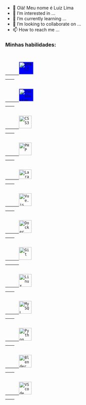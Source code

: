 

- 👋 Olá! Meu nome é Luiz Lima 
- 👀 I’m interested in ... 
- 🌱 I’m currently learning ... 
- 💞️ I’m looking to collaborate on ... 
- 📫 How to reach me ...


<!---
hendrix97s/hendrix97s is a ✨ special ✨ repository because its `README.md` (this file) appears on your GitHub profile.
You can click the Preview link to take a look at your changes.
--->

<h3>Minhas habilidades:</h3>
<p align="left">
  <!-- HTML -->
  <code>
    <a
      target="_blank"
      rel="noopener noreferrer"
      href="http://icon.luizlima.online/html5.svg"
    >
      <img
        src="http://icon.luizlima.online/html5.svg"
        title="HTML5"
        width="46"
        height="40"
        style="max-width:100%; 
               background-color: blue;"
      />
    </a>
  </code>  
  
  <!-- JAVASCRIPT -->
  <code>
    <a
      target="_blank"
      rel="noopener noreferrer"
      href="http://icon.luizlima.online/javascript.svg"
    >
      <img src="http://icon.luizlima.online/javascript.svg"
        title="JavaScript"
        width="46"
        height="40"
        style="max-width:100%; 
               background-color: blue;"
      />
    </a>
  </code>

  <!-- CSS -->
  <code>
    <a
      target="_blank"
      rel="noopener noreferrer"
      href="http://icon.luizlima.online/css.svg">
      <img
        src="http://icon.luizlima.online/css.svg"
        title="CSS3"
        width="40"
        height="40"
        style="max-width: 100%" />
    </a>
  </code>
  
  <!-- PHP -->
  <code>
    <a
      target="_blank"
      rel="noopener noreferrer"
      href="http://icon.luizlima.online/php.svg">
      <img
        src="http://icon.luizlima.online/php.svg"
        title="PHP"
        width="40"
        height="40"
        style="max-width: 100%"/>
    </a>
  </code>
  
  <!-- LARAVEL -->
  <code>
    <a
      target="_blank"
      rel="noopener noreferrer"
      href="http://icon.luizlima.online/laravel.svg"
    >
      <img
        src="http://icon.luizlima.online/laravel.svg"
        title="Laravel"
        width="40"
        height="30"
        style="max-width:100%;float-left"
      />
    </a>
  </code>

  <!-- VueJS -->
  <code>
    <a
      target="_blank"
      rel="noopener noreferrer"
      href="http://icon.luizlima.online/vuejs.svg">
      <img
        src="http://icon.luizlima.online/vuejs.svg"
        title="Vue.js"
        width="40"
        height="40"
        style="max-width: 100%" />
    </a>
  </code>

  <!-- DOCKER -->
  <code>
    <a
      target="_blank"
      rel="noopener noreferrer"
      href="http://icon.luizlima.online/docker.svg">
      <img
        src="http://icon.luizlima.online/docker.svg"
        title="Docker"
        width="40"
        height="40"
        style="max-width: 100%" />
    </a>
  </code>

  <!-- GIT -->
  <code>
    <a
      target="_blank"
      rel="noopener noreferrer"
      href="http://icon.luizlima.online/git.svg">
      <img
        src="http://icon.luizlima.online/git.svg"
        title="Git"
        width="40"
        height="40"
        data-canonical-src="http://icon.luizlima.online/git-alt-brands.svg"
        style="max-width: 100%" />
      </a>
    </code>


  <!-- LINUX -->
  <code>
    <a
      target="_blank"
      rel="noopener noreferrer"
      href="http://icon.luizlima.online/Tux.svg">
      <img
        src="http://icon.luizlima.online/Tux.svg"
        title="Linux"
        width="40"
        height="40"
        style="max-width: 100%" />
    </a>
  </code>

  <!-- MYSQL -->
  <code>
    <a
      target="_blank"
      rel="noopener noreferrer"
      href="http://icon.luizlima.online/mysql.svg">
      <img
        src="http://icon.luizlima.online/mysql.svg"
        title="MySQL"
        width="40"
        height="40"
        style="max-width: 100%" />
    </a>
  </code>

  <!-- Python -->
  <code>
    <a
      target="_blank"
      rel="noopener noreferrer"
      href="http://icon.luizlima.online/python.svg">
      <img
        src="http://icon.luizlima.online/python.svg"
        title="Python"
        width="40"
        height="40"
        style="max-width: 100%" />
    </a>
  </code>

  <!-- Blender -->
  <code>
    <a
      target="_blank"
      rel="noopener noreferrer"
      href="http://icon.luizlima.online/blrender.svg">
      <img
        src="http://icon.luizlima.online/blrender.svg"
        title="Blender"
        width="40"
        height="40"
        style="max-width: 100%" />
    </a>
  </code>  
  
  <!-- VsCode -->
  <code>
    <a
      target="_blank"
      rel="noopener noreferrer"
      href="http://icon.luizlima.online/vscode.svg">
      <img
        src="http://icon.luizlima.online/vscode.svg"
        title="VScode"
        width="40"
        height="40"
        style="max-width: 100%" />
    </a>
  </code>
  
  
</p>
